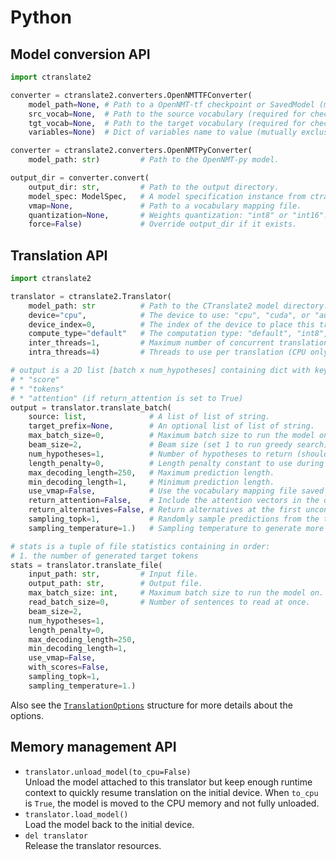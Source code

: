 # Python

## Model conversion API

```python
import ctranslate2

converter = ctranslate2.converters.OpenNMTTFConverter(
    model_path=None, # Path to a OpenNMT-tf checkpoint or SavedModel (mutually exclusive with variables)
    src_vocab=None,  # Path to the source vocabulary (required for checkpoints).
    tgt_vocab=None,  # Path to the target vocabulary (required for checkpoints).
    variables=None)  # Dict of variables name to value (mutually exclusive with model_path).

converter = ctranslate2.converters.OpenNMTPyConverter(
    model_path: str)         # Path to the OpenNMT-py model.

output_dir = converter.convert(
    output_dir: str,         # Path to the output directory.
    model_spec: ModelSpec,   # A model specification instance from ctranslate2.specs.
    vmap=None,               # Path to a vocabulary mapping file.
    quantization=None,       # Weights quantization: "int8" or "int16".
    force=False)             # Override output_dir if it exists.
```

## Translation API

```python
import ctranslate2

translator = ctranslate2.Translator(
    model_path: str          # Path to the CTranslate2 model directory.
    device="cpu",            # The device to use: "cpu", "cuda", or "auto".
    device_index=0,          # The index of the device to place this translator on.
    compute_type="default"   # The computation type: "default", "int8", "int16", or "float".
    inter_threads=1,         # Maximum number of concurrent translations (CPU only).
    intra_threads=4)         # Threads to use per translation (CPU only).

# output is a 2D list [batch x num_hypotheses] containing dict with keys:
# * "score"
# * "tokens"
# * "attention" (if return_attention is set to True)
output = translator.translate_batch(
    source: list,              # A list of list of string.
    target_prefix=None,        # An optional list of list of string.
    max_batch_size=0,          # Maximum batch size to run the model on.
    beam_size=2,               # Beam size (set 1 to run greedy search).
    num_hypotheses=1,          # Number of hypotheses to return (should be <= beam_size).
    length_penalty=0,          # Length penalty constant to use during beam search.
    max_decoding_length=250,   # Maximum prediction length.
    min_decoding_length=1,     # Minimum prediction length.
    use_vmap=False,            # Use the vocabulary mapping file saved in this model.
    return_attention=False,    # Include the attention vectors in the output.
    return_alternatives=False, # Return alternatives at the first unconstrained decoding position.
    sampling_topk=1,           # Randomly sample predictions from the top K candidates (with beam_size=1).
    sampling_temperature=1.)   # Sampling temperature to generate more random samples.

# stats is a tuple of file statistics containing in order:
# 1. the number of generated target tokens
stats = translator.translate_file(
    input_path: str,         # Input file.
    output_path: str,        # Output file.
    max_batch_size: int,     # Maximum batch size to run the model on.
    read_batch_size=0,       # Number of sentences to read at once.
    beam_size=2,
    num_hypotheses=1,
    length_penalty=0,
    max_decoding_length=250,
    min_decoding_length=1,
    use_vmap=False,
    with_scores=False,
    sampling_topk=1,
    sampling_temperature=1.)
```

Also see the [`TranslationOptions`](../include/ctranslate2/translator.h) structure for more details about the options.

## Memory management API

* `translator.unload_model(to_cpu=False)`<br/>Unload the model attached to this translator but keep enough runtime context to quickly resume translation on the initial device. When `to_cpu` is `True`, the model is moved to the CPU memory and not fully unloaded.
* `translator.load_model()`<br/>Load the model back to the initial device.
* `del translator`<br/>Release the translator resources.
